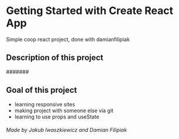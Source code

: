 # Getting Started with Create React App

Simple coop react project, done with damianfilipiak

## Description of this project 

#######

## Goal of this project

- learning responsive sites
- making project with someone else via git
- learning to use props and useState

###### Made by Jakub Iwaszkiewicz and Damian Filipiak